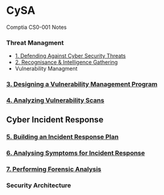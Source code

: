 # CySA
Comptia CS0-001 Notes

### Threat Managment  
 -  <a href="https://github.com/ReefMeeter/CySA/blob/master/01.%20Defending%20Against%20CyberSecurity%20Threats.md">1. Defending Against Cyber Security Threats</a>
 -  <a href="https://github.com/ReefMeeter/CySA/blob/master/02%20Recognisance%20%26%20Intelligence%20Gathering.md">2. Recognisance & Intelligence Gathering</a>
 -  Vulnerability Managment  
### <a href="https://github.com/ReefMeeter/CySA/blob/master/03.%20Designing%20a%20Vulnerability%20Management%20Program.md">3. Designing a Vulnerability Management Program</a>
### <a href="https://github.com/ReefMeeter/CySA/blob/master/04.%20Analyzing%20Vulnerability%20Scans.md">4. Analyzing Vulnerability Scans</a>
## Cyber Incident Response  
### <a href="https://github.com/ReefMeeter/CySA/blob/master/05.%20Building%20an%20Incident%20Response%20Plan.md">5. Building an Incident Response Plan</a>
### <a href="https://github.com/ReefMeeter/CySA/blob/master/06.%20Analysing%20Symptoms%20for%20Incident%20Response.md">6. Analysing Symptoms for Incident Response</a>
### <a href="https://github.com/ReefMeeter/CySA/blob/master/07.%20Performing%20Forensic%20Analysis.md">7. Performing Forensic Analysis</a>
### Security Architecture  
